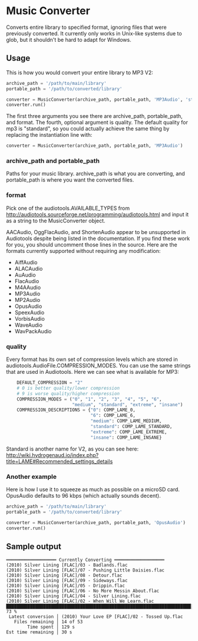# Music Converter
Converts entire library to specified format, ignoring files that were previously converted. It currently only works in Unix-like systems due to glob, but it shouldn't be hard to adapt for Windows.

## Usage
This is how you would convert your entire library to MP3 V2:
```python
archive_path = '/path/to/main/library'
portable_path = '/path/to/converted/library'

converter = MusicConverter(archive_path, portable_path, 'MP3Audio', 'standard')
converter.run()
```
The first three arguments you see there are archive_path, portable_path, and format. The fourth, optional argument is quality. The default quality for mp3 is "standard", so you could actually achieve the same thing by replacing the instantiation line with:
```python
converter = MusicConverter(archive_path, portable_path, 'MP3Audio')
```

### archive_path and portable_path
Paths for your music library. archive_path is what you are converting, and portable_path is where you want the converted files.

### format
Pick one of the audiotools.AVAILABLE_TYPES from http://audiotools.sourceforge.net/programming/audiotools.html and input it as a string to the MusicConverter object.

AACAudio, OggFlacAudio, and ShortenAudio appear to be unsupported in Audiotools despite being listed in the documentation. If you find these work for you, you should uncomment those lines in the source. Here are the formats currently supported without requiring any modification:
- AiffAudio
- ALACAudio
- AuAudio
- FlacAudio
- M4AAudio
- MP3Audio
- MP2Audio
- OpusAudio
- SpeexAudio
- VorbisAudio
- WaveAudio
- WavPackAudio

### quality
Every format has its own set of compression levels which are stored in audiotools.AudioFile.COMPRESSION_MODES. You can use the same strings that are used in Audiotools. Here we can see what is available for MP3:
```python
    DEFAULT_COMPRESSION = "2"
    # 0 is better quality/lower compression
    # 9 is worse quality/higher compression
    COMPRESSION_MODES = ("0", "1", "2", "3", "4", "5", "6",
                         "medium", "standard", "extreme", "insane")
    COMPRESSION_DESCRIPTIONS = {"0": COMP_LAME_0,
                                "6": COMP_LAME_6,
                                "medium": COMP_LAME_MEDIUM,
                                "standard": COMP_LAME_STANDARD,
                                "extreme": COMP_LAME_EXTREME,
                                "insane": COMP_LAME_INSANE}
```
Standard is another name for V2, as you can see here: http://wiki.hydrogenaud.io/index.php?title=LAME#Recommended_settings_details

### Another example
Here is how I use it to squeeze as much as possible on a microSD card. OpusAudio defaults to 96 kbps (which actually sounds decent).
```python
archive_path = '/path/to/main/library'
portable_path = '/path/to/converted/library'

converter = MusicConverter(archive_path, portable_path, 'OpusAudio')
converter.run()
```

## Sample output
```
═══════════════════ Currently Converting ═══════════════════
(2010) Silver Lining [FLAC]/03 - Badlands.flac  
(2010) Silver Lining [FLAC]/07 - Pushing Little Daisies.flac
(2010) Silver Lining [FLAC]/08 - Detour.flac
(2010) Silver Lining [FLAC]/09 - Sideways.flac  
(2010) Silver Lining [FLAC]/05 - Drippin.flac   
(2010) Silver Lining [FLAC]/06 - No More Messin About.flac  
(2010) Silver Lining [FLAC]/04 - Silver Lining.flac 
(2010) Silver Lining [FLAC]/02 - When Will We Learn.flac
██████████████████████████████████████████████████████████████████████░░░░░░░░░░░░░░░░░░░░░░░░░░░░ 73 % 
 Latest conversion │ (2010) Your Love EP [FLAC]/02 - Tossed Up.flac
   Files remaining │ 14 of 53
        Time spent │ 129 s
Est time remaining │ 30 s
```
